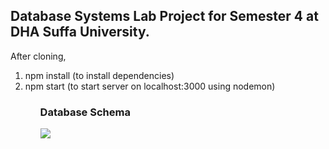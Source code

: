 <h2>Database Systems Lab Project for Semester 4 at DHA Suffa University.</h2>

After cloning,
<ol>
	<li>npm install (to install dependencies)</li>
	<li>npm start (to start server on localhost:3000 using nodemon)</li>
<ol>
<h3>Database Schema</h3>
<img src="./BDSchema.png">
